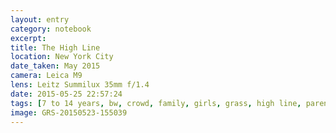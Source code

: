 ```yaml
--- 
layout: entry
category: notebook
excerpt:
title: The High Line
location: New York City
date_taken: May 2015
camera: Leica M9
lens: Leitz Summilux 35mm f/1.4
date: 2015-05-25 22:57:24
tags: [7 to 14 years, bw, crowd, family, girls, grass, high line, parents, sneakers, tourists]
image: GRS-20150523-155039
---
```

